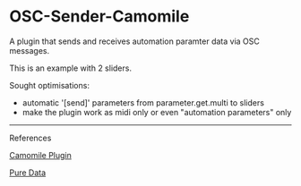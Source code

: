 # OSC-Sender-Camomile

A plugin that sends and receives automation paramter data via OSC messages.

This is an example with 2 sliders.

Sought optimisations:

- automatic '[send]' parameters from parameter.get.multi to sliders
- make the plugin work as midi only or even "automation parameters" only


---

References


[Camomile Plugin](https://github.com/pierreguillot/Camomile)

[Pure Data](https://puredata.info/)
